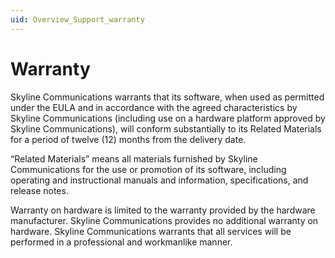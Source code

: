 ```yaml
---
uid: Overview_Support_warranty
---
```


# Warranty

Skyline Communications warrants that its software, when used as permitted under the EULA and in accordance with the agreed characteristics by Skyline Communications (including use on a hardware platform approved by Skyline Communications), will conform substantially to its Related Materials for a period of twelve (12) months from the delivery date.

“Related Materials” means all materials furnished by Skyline Communications for the use or promotion of its software, including operating and instructional manuals and information, specifications, and release notes.

Warranty on hardware is limited to the warranty provided by the hardware manufacturer. Skyline Communications provides no additional warranty on hardware. Skyline Communications warrants that all services will be performed in a professional and workmanlike manner.
